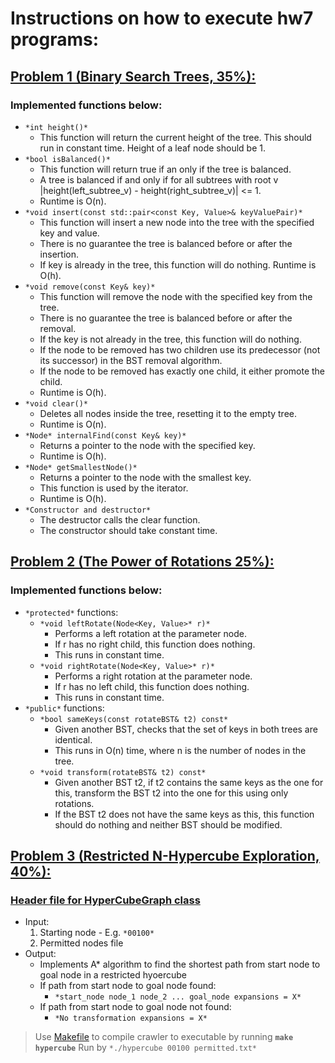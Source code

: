 # Instructions on how to execute hw7 programs:

## [Problem 1 (Binary Search Trees, 35%): ](bst.h)

### Implemented functions below:
- `*int height()*` 
	- This function will return the current height of the tree. This should run in constant time. Height of a leaf node should be 1.
- `*bool isBalanced()*`
	- This function will return true if an only if the tree is balanced. 
	- A tree is balanced if and only if for all subtrees with root v |height(left_subtree_v) - height(right_subtree_v)| <= 1. 
	- Runtime is O(n).
- `*void insert(const std::pair<const Key, Value>& keyValuePair)*`
	- This function will insert a new node into the tree with the specified key and value. 
	- There is no guarantee the tree is balanced before or after the insertion. 
	- If key is already in the tree, this function will do nothing. Runtime is O(h).
- `*void remove(const Key& key)*`
	- This function will remove the node with the specified key from the tree. 
	- There is no guarantee the tree is balanced before or after the removal. 
	- If the key is not already in the tree, this function will do nothing. 
	- If the node to be removed has two children use its predecessor (not its successor) in the BST removal algorithm. 
	- If the node to be removed has exactly one child, it either promote the child.
	- Runtime is O(h). 
- `*void clear()*`
	- Deletes all nodes inside the tree, resetting it to the empty tree. 
	- Runtime is O(n).
- `*Node* internalFind(const Key& key)*`
	- Returns a pointer to the node with the specified key. 
	- Runtime is O(h).
- `*Node* getSmallestNode()*`
	- Returns a pointer to the node with the smallest key. 
	- This function is used by the iterator. 
	- Runtime is O(h).
- `*Constructor and destructor*`
	- The destructor calls the clear function. 
	- The constructor should take constant time.



## [Problem 2 (The Power of Rotations 25%): ](rotateBST.h)

### Implemented functions below:
- `*protected*` functions:
	- `*void leftRotate(Node<Key, Value>* r)*` 
		- Performs a left rotation at the parameter node. 
		- If r has no right child, this function does nothing. 
		- This runs in constant time.
	- `*void rightRotate(Node<Key, Value>* r)*`
		- Performs a right rotation at the parameter node. 
		- If r has no left child, this function does nothing. 
		- This runs in constant time.
- `*public*` functions:
	- `*bool sameKeys(const rotateBST& t2) const*`
		- Given another BST, checks that the set of keys in both trees are identical. 
		- This runs in O(n) time, where n is the number of nodes in the tree.
	- `*void transform(rotateBST& t2) const*`
		- Given another BST t2, if t2 contains the same keys as the one for this, 
		transform the BST t2 into the one for this using only rotations. 
		- If the BST t2 does not have the same keys as this, this function should do nothing and neither BST should be modified.


## [Problem 3 (Restricted N-Hypercube Exploration, 40%): ](hypercube.cpp)
### [Header file for HyperCubeGraph class](hypercubegraph.h)

- Input: 
	1. Starting node - E.g. `*00100*`
	2. Permitted nodes file 
- Output:
	- Implements A* algorithm to find the shortest path from start node to goal node in a restricted hyoercube
	- If path from start node to goal node found:
		- `*start_node
			node_1
			node_2
			...
			goal_node
			expansions = X*`
	- If path from start node to goal node not found:
		- `*No transformation
			expansions = X*`
> Use [Makefile](Makefile) to compile crawler to executable by running **`make hypercube`**
> Run by `*./hypercube 00100 permitted.txt*`
